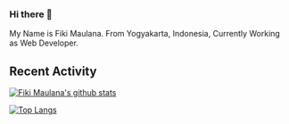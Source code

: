 ### Hi there 👋

My Name is Fiki Maulana. From Yogyakarta, Indonesia, Currently Working as Web Developer.

## Recent Activity

[![Fiki Maulana's github stats](https://github-readme-stats.vercel.app/api?username=fikimaul&show_icons=true&theme=radical)](https://github.com/fikimaul) 

[![Top Langs](https://github-readme-stats.vercel.app/api/top-langs/?username=fikimaul&langs_count=5&theme=radical)](https://github.com/fikimaul)

<!--START_SECTION:activity-->

<!--END_SECTION:activity-->
